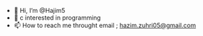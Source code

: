 - 👋 Hi, I’m @Hajim5
- 👀 c interested in programming 
- 📫 How to reach me throught email ; hazim.zuhri05@gmail.com

<!---
Hajim5/Hajim5 is a ✨ special ✨ repository because its `README.md` (this file) appears on your GitHub profile.
You can click the Preview link to take a look at your changes.
--->

